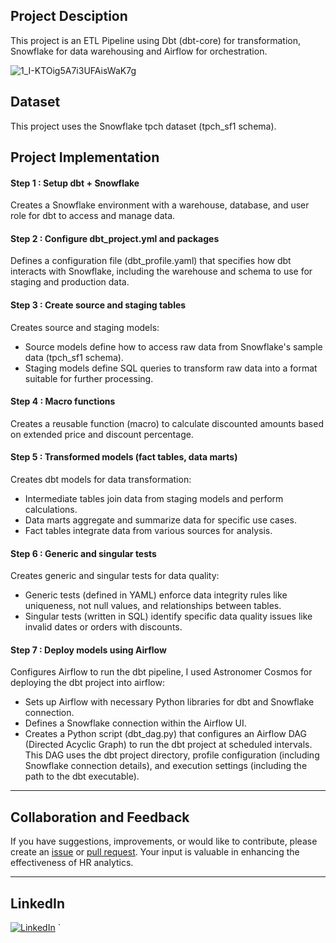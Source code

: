## Project Desciption

This project is an ETL Pipeline using Dbt (dbt-core) for transformation, Snowflake for data warehousing and Airflow for orchestration.

![1_I-KTOig5A7i3UFAisWaK7g](https://github.com/elmezianech/snowflake_dbt_airflow_etl/assets/120784838/d4deb775-ef1b-4595-a440-bb974f24e659)

## Dataset 

This project uses the Snowflake tpch dataset (tpch_sf1 schema).

## Project Implementation

#### Step 1 : Setup dbt + Snowflake

Creates a Snowflake environment with a warehouse, database, and user role for dbt to access and manage data.


#### Step 2 : Configure dbt_project.yml and packages

Defines a configuration file (dbt_profile.yaml) that specifies how dbt interacts with Snowflake, including the warehouse and schema to use for staging and production data.

#### Step 3 : Create source and staging tables

Creates source and staging models:

- Source models define how to access raw data from Snowflake's sample data (tpch_sf1 schema).
- Staging models define SQL queries to transform raw data into a format suitable for further processing.

#### Step 4 : Macro functions

Creates a reusable function (macro) to calculate discounted amounts based on extended price and discount percentage.

#### Step 5 : Transformed models (fact tables, data marts)

Creates dbt models for data transformation:

- Intermediate tables join data from staging models and perform calculations.
- Data marts aggregate and summarize data for specific use cases.
- Fact tables integrate data from various sources for analysis.

#### Step 6 : Generic and singular tests

Creates generic and singular tests for data quality:

- Generic tests (defined in YAML) enforce data integrity rules like uniqueness, not null values, and relationships between tables.
- Singular tests (written in SQL) identify specific data quality issues like invalid dates or orders with discounts.

#### Step 7 : Deploy models using Airflow

Configures Airflow to run the dbt pipeline, I used Astronomer Cosmos for deploying the dbt project into airflow:

- Sets up Airflow with necessary Python libraries for dbt and Snowflake connection.
- Defines a Snowflake connection within the Airflow UI.
- Creates a Python script (dbt_dag.py) that configures an Airflow DAG (Directed Acyclic Graph) to run the dbt project at scheduled intervals. This DAG uses the dbt project directory, profile configuration (including Snowflake connection details), and execution settings (including the path to the dbt executable).



---

## Collaboration and Feedback

If you have suggestions, improvements, or would like to contribute, please create an [issue](https://github.com/hitchhicker007/hr_analytics_powerbi.git/issues) or [pull request](https://github.com/hitchhicker007/hr_analytics_powerbi.git/pulls). Your input is valuable in enhancing the effectiveness of HR analytics.

--- 

## LinkedIn

[![LinkedIn](https://img.shields.io/badge/LinkedIn-Connect-blue)](https://www.linkedin.com/in/parthpanchal8401)
`